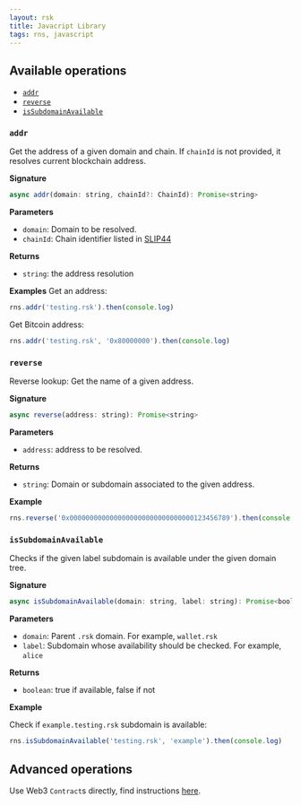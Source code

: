 ```yaml
---
layout: rsk
title: Javacript Library
tags: rns, javascript
---
```


## Available operations

  - [`addr`](#addr)
  - [`reverse`](#reverse)
  - [`isSubdomainAvailable`](#isSubdomainAvailable)


### `addr`
Get the address of a given domain and chain. If `chainId` is not provided, it resolves current blockchain address.

**Signature**
```javascript
async addr(domain: string, chainId?: ChainId): Promise<string>
```

**Parameters**
- `domain`: Domain to be resolved.
- `chainId`: Chain identifier listed in [SLIP44](https://github.com/satoshilabs/slips/blob/master/slip-0044.md)

**Returns**
- `string`: the address resolution

**Examples**
Get an address:

```javascript
rns.addr('testing.rsk').then(console.log)
```

Get Bitcoin address:

```javascript
rns.addr('testing.rsk', '0x80000000').then(console.log)
```

### `reverse`
Reverse lookup: Get the name of a given address.

**Signature**
```javascript
async reverse(address: string): Promise<string>
```

**Parameters**
- `address`: address to be resolved.

**Returns**
- `string`: Domain or subdomain associated to the given address.

**Example**

```javascript
rns.reverse('0x0000000000000000000000000000000123456789').then(console.log)
```

### `isSubdomainAvailable`
Checks if the given label subdomain is available under the given domain tree.

**Signature**
```javascript
async isSubdomainAvailable(domain: string, label: string): Promise<boolean>
```

**Parameters**
- `domain`: Parent `.rsk` domain. For example, `wallet.rsk`
- `label`: Subdomain whose availability should be checked. For example, `alice`

**Returns**
- `boolean`: true if available, false if not

**Example**

Check if `example.testing.rsk` subdomain is available:

```javascript
rns.isSubdomainAvailable('testing.rsk', 'example').then(console.log)
```

## Advanced operations

Use Web3 `Contract`s directly, find instructions [here](/rif/rns/libs/javascript/advanced-usage).
